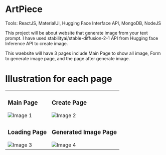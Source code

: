 ﻿# ArtPiece

Tools: ReactJS, MaterialUI, Hugging Face Interface API, MongoDB, NodeJS

This project will be about website that generate image from your text prompt. I have used stabilityai/stable-diffusion-2-1 API from Hugging face Inference API to create image. 

This waebsite will have 3 pages include Main Page to show all image, Form to generate image page, and the page after generate image. 


# Illustration for each page
<!-- Create a table with 2 rows and 2 columns -->
<table>
  <tr>
    <!-- Each cell in the table represents an image -->
    <td>
      <h3>Main Page</h3>
      <img src="https://github.com/WinRafaelx/Web_GenImage/assets/120245459/dd42aba7-4214-4fa6-83d0-105c9c505a6e" alt="Image 1"></td>
    <td>
      <h3>Create Page</h3>
      <img src="https://github.com/WinRafaelx/Web_GenImage/assets/120245459/8b7438bd-2481-4450-90ba-ec83319732cf" alt="Image 2"></td>
  </tr>
  <tr>
    <td>
      <h3>Loading Page</h3>
      <img src="https://github.com/WinRafaelx/Web_GenImage/assets/120245459/31d2d1be-84c0-4ae7-8afc-66cf4a692dfb" alt="Image 3"></td>
    <td>
      <h3>Generated Image Page</h3>
      <img src="https://github.com/WinRafaelx/Web_GenImage/assets/120245459/286ea0bd-43fd-49db-9804-7e6b0e18d0d4" alt="Image 4"></td>
  </tr>

</table>
